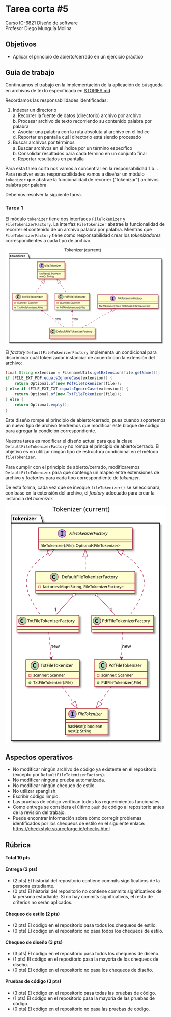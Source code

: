 # Tarea corta #5 #

Curso IC-6821 Diseño de software  
Profesor Diego Munguía Molina

## Objetivos ##

* Aplicar el principio de abierto/cerrado en un ejercicio práctico

## Guía de trabajo ##

Continuamos el trabajo en la implementación de la aplicación de búsqueda en archivos de texto 
especificada en [STORIES.md](./STORIES.md).

Recordamos las responsabilidades identificadas:

1. Indexar un directorio  
    a. Recorrer la fuente de datos (directorio) archivo por archivo  
    b. Procesar archivo de texto recorriendo su contenido palabra por palabra  
    c. Asociar una palabra con la ruta absoluta al archivo en el índice  
    d. Reportar en pantalla cuál directorio está siendo procesado  
2. Buscar archivos por términos  
    a. Buscar archivos en el índice por un término específico  
    b. Consolidar resultados para cada término en un conjunto final  
    c. Reportar resultados en pantalla  

Para esta tarea corta nos vamos a concentrar en la responsabilidad 1.b. . Para resolver estas 
responsabilidades vamos a diseñar un módulo `tokenizer` que abstrae la funcionalidad de recorrer ("tokenizar") archivos
palabra por palabra.

Debemos resolver la siguiente tarea.

### Tarea 1 ###

El módulo `tokenizer` tiene dos interfaces `FileTokenizer` y `FileTokenizerFactory`. La interfaz `FileTokenizer` 
abstrae la funcionalidad de recorrer el contenido de un archivo palabra por palabra. Mientras que `FileTokenizerFactory`
tiene como responsabilidad crear los *tokenizadores* correspondientes a cada tipo de archivo.

![Diagrama de clases](./design/ClassCurrent.svg)

El *factory* `DefaultFileTokenizerFactory` implementa un condicional para discriminar cuál tokenizador instanciar de acuerdo con la extensión del
archivo:

```java
final String extension = FilenameUtils.getExtension(file.getName());
if (FILE_EXT_PDF.equalsIgnoreCase(extension)) {
    return Optional.of(new PdfFileTokenizer(file));
} else if (FILE_EXT_TXT.equalsIgnoreCase(extension)) {
    return Optional.of(new TxtFileTokenizer(file));
} else {
    return Optional.empty();
}
```

Este diseño rompe el principio de abierto/cerrado, pues cuando soportemos un nuevo tipo de archivo tendremos que 
modificar este bloque de código para agregar la condición correspondiente.

Nuestra tarea es modificar el diseño actual para que la clase `DefaultFileTokenizerFactory` no rompa el principio de 
abierto/cerrado. El objetivo es no utilizar ningún tipo de estructura condicional en el método `fileTokenizer`.

Para cumplir con el principio de abierto/cerrado, modificaremos `DefaultFileTokenizer` para que contenga un mapeo entre
extensiones de archivo y *factories* para cada tipo correspondiente de *tokenizer*. 

De esta forma, cada vez que se 
invoque `fileTokenizer()` se seleccionara, con base en la extensión del archivo, el *factory* adecuado para crear la 
instancia del *tokenizer*.

![Propuesta](./design/Propuesta.svg)


## Aspectos operativos ##

- No modificar ningún archivo de código ya existente en el repositorio (excepto por `DefaultFileTokenizerFactory`).
- No modificar ninguna prueba automatizada.
- No modificar ningún chequeo de estilo. 
- No utilizar spanglish.
- Escribir código limpio.
- Las pruebas de código verifican todos los requerimientos funcionales.
- Como entrega se considera el último `push` de código al repositorio antes de la revisión del trabajo.
- Puede encontrar información sobre cómo corregir problemas identificados por los chequeos de estilo en el siguiente 
  enlace: https://checkstyle.sourceforge.io/checks.html 

## Rúbrica ##

#### Total 10 pts #### 

#### Entrega (2 pts) ####
- (2 pts) El historial del repositorio contiene commits significativos de la persona estudiante.
- (0 pts) El historial del repositorio no contiene commits significativos de la persona estudiante. Si no hay commits 
  significativos, el resto de criterios no serán aplicados.

#### Chequeo de estilo (2 pts) ####
- (2 pts) El código en el repositorio pasa todos los chequeos de estilo.
- (0 pts) El código en el repositorio no pasa todos los chequeos de estilo.

#### Chequeo de diseño (3 pts) ####
- (3 pts) El código en el repositorio pasa todos los chequeos de diseño.
- (1 pts) El código en el repositorio pasa la mayoría de los chequeos de diseño.
- (0 pts) El código en el repositorio no pasa los chequeos de diseño.

#### Pruebas de código (3 pts)
- (3 pts) El código en el repositorio pasa todas las pruebas de código.
- (1 pts) El código en el repositorio pasa la mayoría de las pruebas de código.
- (0 pts) El código en el repositorio no pasa las pruebas de código.

